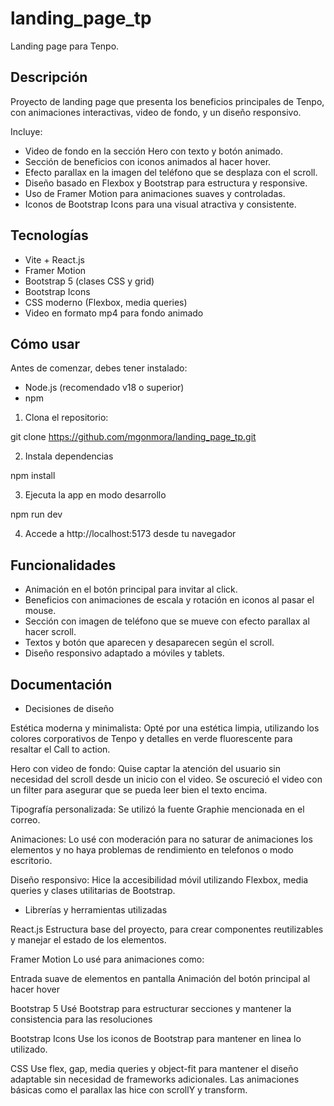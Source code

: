 # landing_page_tp

Landing page para Tenpo.

## Descripción

Proyecto de landing page que presenta los beneficios principales de Tenpo, con animaciones interactivas, video de fondo, y un diseño responsivo.

Incluye:

- Video de fondo en la sección Hero con texto y botón animado.
- Sección de beneficios con iconos animados al hacer hover.
- Efecto parallax en la imagen del teléfono que se desplaza con el scroll.
- Diseño basado en Flexbox y Bootstrap para estructura y responsive.
- Uso de Framer Motion para animaciones suaves y controladas.
- Iconos de Bootstrap Icons para una visual atractiva y consistente.

## Tecnologías

- Vite + React.js
- Framer Motion
- Bootstrap 5 (clases CSS y grid)
- Bootstrap Icons
- CSS moderno (Flexbox, media queries)
- Video en formato mp4 para fondo animado

## Cómo usar

Antes de comenzar, debes tener instalado:

- Node.js (recomendado v18 o superior)
- npm 

1. Clona el repositorio:

git clone https://github.com/mgonmora/landing_page_tp.git

2. Instala dependencias

npm install

3. Ejecuta la app en modo desarrollo

npm run dev

4. Accede a http://localhost:5173 desde tu navegador

## Funcionalidades

- Animación en el botón principal para invitar al click.
- Beneficios con animaciones de escala y rotación en iconos al pasar el mouse.
- Sección con imagen de teléfono que se mueve con efecto parallax al hacer scroll.
- Textos y botón que aparecen y desaparecen según el scroll.
- Diseño responsivo adaptado a móviles y tablets.

## Documentación

- Decisiones de diseño

Estética moderna y minimalista: Opté por una estética limpia, utilizando los colores corporativos de Tenpo y detalles en verde fluorescente para resaltar el Call to action.

Hero con video de fondo: Quise captar la atención del usuario sin necesidad del scroll desde un inicio con el video. Se oscureció el video con un filter para asegurar que se pueda leer bien el texto encima.

Tipografía personalizada: Se utilizó la fuente Graphie mencionada en el correo.

Animaciones: Lo usé con moderación para no saturar de animaciones los elementos y no haya problemas de rendimiento en telefonos o modo escritorio.

Diseño responsivo: Hice la accesibilidad móvil utilizando Flexbox, media queries y clases utilitarias de Bootstrap.

- Librerías y herramientas utilizadas

React.js
Estructura base del proyecto, para crear componentes reutilizables y manejar el estado de los elementos.

Framer Motion
Lo usé para animaciones como:

Entrada suave de elementos en pantalla
Animación del botón principal al hacer hover

Bootstrap 5
Usé Bootstrap para estructurar secciones y mantener la consistencia para las resoluciones

Bootstrap Icons
Use los iconos de Bootstrap para mantener en linea lo utilizado.

CSS
Use flex, gap, media queries y object-fit para mantener el diseño adaptable sin necesidad de frameworks adicionales. Las animaciones básicas como el parallax las hice con  scrollY y transform.
